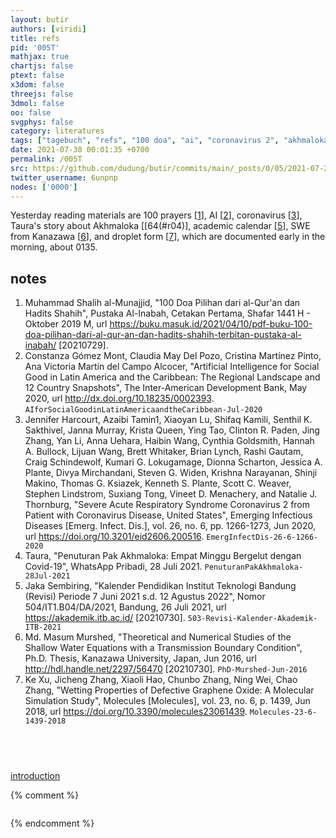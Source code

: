 ```yaml
---
layout: butir
authors: [viridi]
title: refs
pid: '005T'
mathjax: true
chartjs: false
ptext: false
x3dom: false
threejs: false
3dmol: false
oo: false
svgphys: false
category: literatures
tags: ["tagebuch", "refs", "100 doa", "ai", "coronavirus 2", "akhmaloka", "taura", "covid-19", "kalender akademik", "academic calendar", "swe", "kanazawa", "notsu", "droplet"]
date: 2021-07-30 00:01:35 +0700
permalink: /005T
src: https://github.com/dudung/butir/commits/main/_posts/0/05/2021-07-29-refs.md
twitter_username: 6unpnp
nodes: ['0000']
---
```

Yesterday reading materials are 100 prayers [[1](#r01)], AI [[2](#r02)], coronavirus [[3](#r03)], Taura's story about Akhmaloka [[64(#r04)], academic calendar [[5](#r05)], SWE from Kanazawa [[6](#r06)], and droplet form [[7](#r07)], which are documented early in the morning, about 0135.

## notes
1. <a name="r01"></a>Muhammad Shalih al-Munajjid, "100 Doa Pilihan dari al-Qur'an dan Hadits Shahih", Pustaka Al-Inabah, Cetakan Pertama, Shafar 1441 H - Oktober 2019 M, url <https://buku.masuk.id/2021/04/10/pdf-buku-100-doa-pilihan-dari-al-qur-an-dan-hadits-shahih-terbitan-pustaka-al-inabah/> [20210729].
2. <a name="r02"></a>Constanza Gómez Mont, Claudia May Del Pozo, Cristina Martínez Pinto, Ana Victoria Martín del Campo Alcocer, "Artificial Intelligence for Social Good in Latin America and the Caribbean: The Regional Landscape and 12 Country Snapshots", The Inter-American Development Bank, May 2020, url <http://dx.doi.org/10.18235/0002393>. `AIforSocialGoodinLatinAmericaandtheCaribbean-Jul-2020`
3. <a name="r03"></a>Jennifer Harcourt, Azaibi Tamin1, Xiaoyan Lu, Shifaq Kamili, Senthil K. Sakthivel, Janna Murray, Krista Queen, Ying Tao, Clinton R. Paden, Jing Zhang, Yan Li, Anna Uehara, Haibin Wang, Cynthia Goldsmith, Hannah A. Bullock, Lijuan Wang, Brett Whitaker, Brian Lynch, Rashi Gautam, Craig Schindewolf, Kumari G. Lokugamage, Dionna Scharton, Jessica A. Plante, Divya Mirchandani, Steven G. Widen, Krishna Narayanan, Shinji Makino, Thomas G. Ksiazek, Kenneth S. Plante, Scott C. Weaver, Stephen Lindstrom, Suxiang Tong, Vineet D. Menachery, and Natalie J. Thornburg, "Severe Acute Respiratory Syndrome Coronavirus 2 from Patient with Coronavirus Disease, United States", Emerging Infectious Diseases [Emerg. Infect. Dis.], vol. 26, no. 6, pp. 1266-1273, Jun 2020, url <https://doi.org/10.3201/eid2606.200516>. `EmergInfectDis-26-6-1266-2020`
4. <a name="r04"></a>Taura, "Penuturan Pak Akhmaloka: Empat Minggu Bergelut dengan Covid-19", WhatsApp Pribadi, 28 Juli 2021. `PenuturanPakAkhmaloka-28Jul-2021`
5. <a name="r05"></a>Jaka Sembiring, "Kalender Pendidikan Institut Teknologi Bandung (Revisi) Periode 7 Juni 2021 s.d. 12 Agustus 2022", Nomor 504/IT1.B04/DA/2021, Bandung, 26 Juli 2021, url <https://akademik.itb.ac.id/> [20210730]. `503-Revisi-Kalender-Akademik-ITB-2021`
6. <a name="r06"></a>Md. Masum Murshed, "Theoretical and Numerical Studies of the Shallow Water Equations with a Transmission Boundary Condition", Ph.D. Thesis, Kanazawa University, Japan, Jun 2016, url <http://hdl.handle.net/2297/56470> [20210730]. `PhD-Murshed-Jun-2016`
7. <a name="r07"></a>Ke Xu, Jicheng Zhang, Xiaoli Hao, Chunbo Zhang, Ning Wei, Chao Zhang, "Wetting Properties of Defective Graphene Oxide: A Molecular Simulation Study", Molecules [Molecules], vol. 23, no. 6, p. 1439, Jun 2018, url <https://doi.org/10.3390/molecules23061439>. `Molecules-23-6-1439-2018`

## &nbsp;
[introduction](0000)

{% comment %}
```
```
{% endcomment %}
